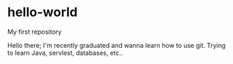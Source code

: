 # hello-world
My first repository

Hello there;
I'm recently graduated and wanna learn how to use git.
Trying to learn Java, servlest, databases, etc..
